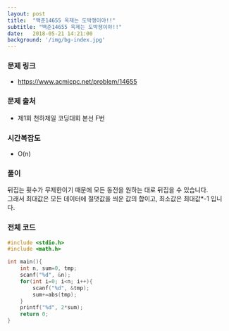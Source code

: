```yaml
---
layout: post
title:  "백준14655 욱제는 도박쟁이야!!"
subtitle: "백준14655 욱제는 도박쟁이야!!"
date:   2018-05-21 14:21:00
background: '/img/bg-index.jpg'
---
```


### 문제 링크
* https://www.acmicpc.net/problem/14655

### 문제 출처
* 제1회 천하제일 코딩대회 본선 F번

### 시간복잡도
* O(n)

### 풀이
뒤집는 횟수가 무제한이기 때문에 모든 동전을 원하는 대로 뒤집을 수 있습니다.<br>
그래서 최대값은 모든 데이터에 절댓값을 씌운 값의 합이고, 최소값은 최대값*-1 입니다.

### 전체 코드
```cpp
#include <stdio.h>
#include <math.h>

int main(){
	int n, sum=0, tmp;
	scanf("%d", &n);
	for(int i=0; i<n; i++){
		scanf("%d", &tmp);
		sum+=abs(tmp);
	}
	printf("%d", 2*sum);
	return 0;
}
```
